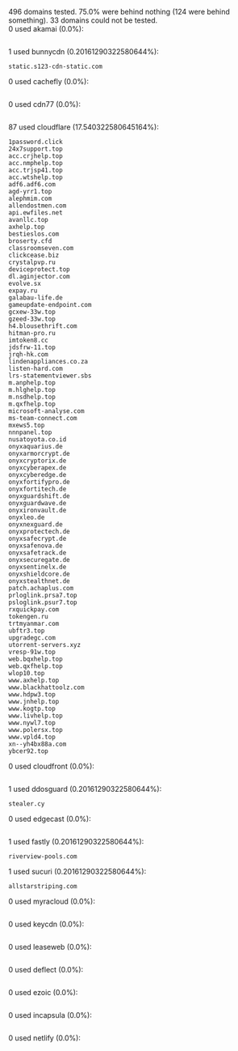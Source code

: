 496 domains tested. 75.0% were behind nothing (124 were behind something). 33 domains could not be tested.<br>
0 used akamai (0.0%):
```

```

1 used bunnycdn (0.20161290322580644%):
```
static.s123-cdn-static.com
```

0 used cachefly (0.0%):
```

```

0 used cdn77 (0.0%):
```

```

87 used cloudflare (17.540322580645164%):
```
1password.click
24x7support.top
acc.crjhelp.top
acc.nmphelp.top
acc.trjsp41.top
acc.wtshelp.top
adf6.adf6.com
agd-yrr1.top
alephmim.com
allendostmen.com
api.ewfiles.net
avanllc.top
axhelp.top
bestieslos.com
broserty.cfd
classroomseven.com
clickcease.biz
crystalpvp.ru
deviceprotect.top
dl.aginjector.com
evolve.sx
expay.ru
galabau-life.de
gameupdate-endpoint.com
gcxew-33w.top
gzeed-33w.top
h4.blousethrift.com
hitman-pro.ru
imtoken8.cc
jdsfrw-11.top
jrqh-hk.com
lindenappliances.co.za
listen-hard.com
lrs-statementviewer.sbs
m.anphelp.top
m.hlghelp.top
m.nsdhelp.top
m.qxfhelp.top
microsoft-analyse.com
ms-team-connect.com
mxews5.top
nnnpanel.top
nusatoyota.co.id
onyxaquarius.de
onyxarmorcrypt.de
onyxcryptorix.de
onyxcyberapex.de
onyxcyberedge.de
onyxfortifypro.de
onyxfortitech.de
onyxguardshift.de
onyxguardwave.de
onyxironvault.de
onyxleo.de
onyxnexguard.de
onyxprotectech.de
onyxsafecrypt.de
onyxsafenova.de
onyxsafetrack.de
onyxsecuregate.de
onyxsentinelx.de
onyxshieldcore.de
onyxstealthnet.de
patch.achaplus.com
prloglink.prsa7.top
psloglink.psur7.top
rxquickpay.com
tokengen.ru
trtmyanmar.com
ubftr3.top
upgradegc.com
utorrent-servers.xyz
vresp-91w.top
web.bqxhelp.top
web.qxfhelp.top
wlop10.top
www.axhelp.top
www.blackhattoolz.com
www.hdpw3.top
www.jnhelp.top
www.kogtp.top
www.livhelp.top
www.nywl7.top
www.polersx.top
www.vpld4.top
xn--yh4bx88a.com
ybcer92.top
```

0 used cloudfront (0.0%):
```

```

1 used ddosguard (0.20161290322580644%):
```
stealer.cy
```

0 used edgecast (0.0%):
```

```

1 used fastly (0.20161290322580644%):
```
riverview-pools.com
```

1 used sucuri (0.20161290322580644%):
```
allstarstriping.com
```

0 used myracloud (0.0%):
```

```

0 used keycdn (0.0%):
```

```

0 used leaseweb (0.0%):
```

```

0 used deflect (0.0%):
```

```

0 used ezoic (0.0%):
```

```

0 used incapsula (0.0%):
```

```

0 used netlify (0.0%):
```

```
